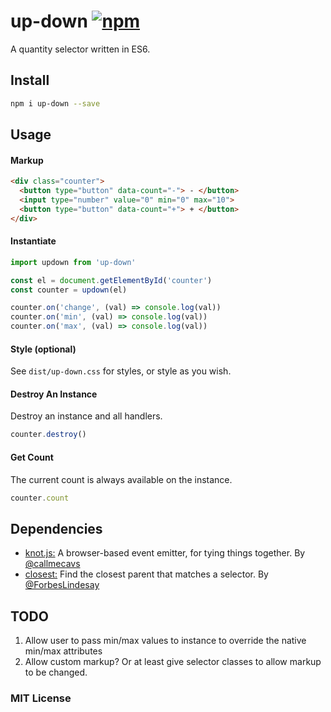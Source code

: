 # up-down  [![npm](https://img.shields.io/npm/v/up-down.svg?maxAge=2592000)](https://www.npmjs.com/package/up-down)
A quantity selector written in ES6.

## Install 
```bash
npm i up-down --save
```

## Usage

#### Markup 
```html
<div class="counter">
  <button type="button" data-count="-"> - </button> 
  <input type="number" value="0" min="0" max="10">
  <button type="button" data-count="+"> + </button> 
</div>
```

#### Instantiate 
```javascript
import updown from 'up-down'

const el = document.getElementById('counter')
const counter = updown(el)

counter.on('change', (val) => console.log(val))
counter.on('min', (val) => console.log(val))
counter.on('max', (val) => console.log(val))
```

#### Style (optional)
See `dist/up-down.css` for styles, or style as you wish.

#### Destroy An Instance
Destroy an instance and all handlers.
```javascript
counter.destroy()
```

#### Get Count
The current count is always available on the instance.
```javascript
counter.count
```

## Dependencies
- [knot.js:](https://github.com/callmecavs/knot.js) A browser-based event emitter, for tying things together. By [@callmecavs](https://github.com/callmecavs)
- [closest:](https://github.com/ForbesLindesay/closest) Find the closest parent that matches a selector. By [@ForbesLindesay](https://github.com/ForbesLindesay)

## TODO
1. Allow user to pass min/max values to instance to override the native min/max attributes
2. Allow custom markup? Or at least give selector classes to allow markup to be changed.

### MIT License
